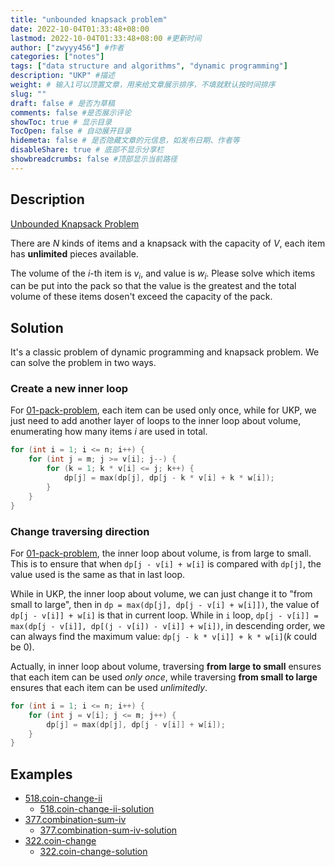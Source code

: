 ```yaml
---
title: "unbounded knapsack problem"
date: 2022-10-04T01:33:48+08:00
lastmod: 2022-10-04T01:33:48+08:00 #更新时间
author: ["zwyyy456"] #作者
categories: ["notes"]
tags: ["data structure and algorithms", "dynamic programming"]
description: "UKP" #描述
weight: # 输入1可以顶置文章，用来给文章展示排序，不填就默认按时间排序
slug: ""
draft: false # 是否为草稿
comments: false #是否展示评论
showToc: true # 显示目录
TocOpen: false # 自动展开目录
hidemeta: false # 是否隐藏文章的元信息，如发布日期、作者等
disableShare: true # 底部不显示分享栏
showbreadcrumbs: false #顶部显示当前路径
---
```

## Description
[Unbounded Knapsack Problem](https://www.acwing.com/problem/content/3/)

There are $N$ kinds of items and a knapsack with the capacity of $V$, each item has **unlimited** pieces available.

The volume of the $i$-th item is $v_i$, and value is $w_i$. Please solve which items can be put into the pack so that the value is the greatest and the total volume of these items dosen't exceed the capacity of the pack.

## Solution
It's a classic problem of dynamic programming and knapsack problem. We can solve the problem in two ways.

### Create a new inner loop
For [01-pack-problem](https://blog.zwyyy456.tech/posts/tech/01-pack-problem/), each item can be used only once, while for UKP, we just need to add another layer of loops to the inner loop about volume, enumerating how many items $i$ are used in total.
```cpp
for (int i = 1; i <= n; i++) {
    for (int j = m; j >= v[i]; j--) {
        for (k = 1; k * v[i] <= j; k++) {
            dp[j] = max(dp[j], dp[j - k * v[i] + k * w[i]);
        }
    }
}
```

### Change traversing direction

For [01-pack-problem](https://blog.zwyyy456.tech/zh/posts/tech/01-pack-problem/), the inner loop about volume, is from large to small. This is to ensure that when `dp[j - v[i] + w[i]` is compared with `dp[j]`, the value used is the same as that in last loop.

While in UKP, the inner loop about volume, we can just change it to "from small to large", then in `dp = max(dp[j], dp[j - v[i] + w[i]])`, the value of `dp[j - v[i]] + w[i]` is that in current loop. While in `i` loop, `dp[j - v[i]] = max(dp[j - v[i]], dp[(j - v[i]) - v[i]] + w[i])`, in descending order, we can always find the maximum value: `dp[j - k * v[i]] + k * w[i]`($k$ could be 0).

Actually, in inner loop about volume, traversing **from large to small** ensures that each item can be used *only once*, while traversing **from small to large** ensures that each item can be used *unlimitedly*.
```cpp
for (int i = 1; i <= n; i++) {
    for (int j = v[i]; j <= m; j++) {
        dp[j] = max(dp[j], dp[j - v[i]] + w[i]);
    }
}
```

## Examples
- [518.coin-change-ii](https://leetcode.com/problems/coin-change-2/)
    - [518.coin-change-ii-solution](https://blog.zwyyy456.tech/posts/tech/518.coin-change-ii/)
- [377.combination-sum-iv](https://leetcode.com/problems/combination-sum-iv/)
    - [377.combination-sum-iv-solution](https://blog.zwyyy456.tech/posts/tech/377.combination-sum-iv/)
- [322.coin-change](https://leetcode.com/problems/coin-change/)
    - [322.coin-change-solution](https://blog.zwyyy456.tech/posts/tech/322.coin-change/)
